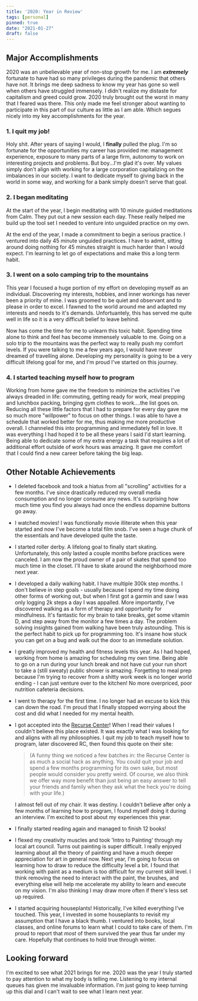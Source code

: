 ```yaml
---
title: '2020: Year in Review'
tags: [personal]
pinned: true
date: "2021-01-27"
draft: false
---
```


## Major Accomplishments

2020 was an unbelievable year of non-stop growth for me. I am ***extremely*** fortunate to have had so many privileges during the pandemic that others have not. It brings me deep sadness to know my year has gone so well when others have struggled immensely. I didn't realize my distaste for capitalism and greed could grow. 2020 truly brought out the worst in many that I feared was there. This only made me feel stronger about wanting to participate in this part of our culture as little as I am able. Which segues nicely into my key accomplishments for the year.

### 1. I quit my job!

  Holy shit. After years of saying I would, I **finally** pulled the plug. I'm so fortunate for the opportunities my career has provided me: management experience, exposure to many parts of a large firm, autonomy to work on interesting projects and problems. But boy...I'm glad it's over. My values simply don't align with working for a large corporation capitalizing on the imbalances in our society. I want to dedicate myself to giving back in the world in some way, and working for a bank simply doesn't serve that goal.

### 2. I began meditating 

  At the start of the year, I begin meditating with 10 minute guided meditations from Calm. They put out a new session each day. These really helped me build up the tool set I needed to venture into unguided practice on my own.
  
  At the end of the year, I made a commitment to begin a serious practice. I ventured into daily 45 minute unguided practices. I have to admit, sitting around doing nothing for 45 minutes straight is much harder than I would expect. I'm learning to let go of expectations and make this a long term habit.

### 3. I went on a solo camping trip to the mountains

  This year I focused a huge portion of my effort on developing myself as an individual. Discovering my interests, hobbies, and inner workings has never been a priority of mine. I was groomed to be quiet and observant and to please in order to excel. I fawned to the world around me and adapted my interests and needs to it's demands. Unfortuantely, this has served me quite well in life so it is a very difficult belief to leave behind.

  Now has come the time for me to unlearn this toxic habit. Spending time alone to think and feel has become immensely valuable to me. Going on a solo trip to the mountains was the perfect way to really push my comfort levels. If you were talking to me a few years ago, I would have never dreamed of travelling alone. Developing my personality is going to be a very difficult lifelong goal for me, and I'm proud I've started on this journey. 

### 4. I started teaching myself how to program
 
  Working from home gave me the freedom to minimize the activities I've always dreaded in life: commuting, getting ready for work, meal prepping and lunchbox packing, bringing gym clothes to work....the list goes on. Reducing all these little factors that I had to prepare for every day gave me so much more "willpower" to focus on other things. I was able to have a schedule that worked better for me, thus making me more productive overall. I channeled this into programming and immediately fell in love. It was everything I had hoped it to be all these years I said I'd start learning. Being able to dedicate some of my extra energy a task that requires a lot of additional effort outside of work hours was amazing. It gave me comfort that I could find a new career before taking the big leap.

## Other Notable Achievements

- I deleted facebook and took a hiatus from all "scrolling" activities for a few months. I've since drastically reduced my overall media consumption and no longer consume any news. It's surprising how much time you find you always had once the endless dopamine buttons go away.
- I watched movies! I was functionally movie illiterate when this year started and now I've become a total film snob. I've seen a huge chunk of the essentials and have developed quite the taste.
- I started roller derby. A lifelong goal to finally start skating. Unfortunately, this only lasted a couple months before practices were canceled. I am now the proud owner of a pair of skates that spend too much time in the closet. I'll have to skate around the neighborhood more next year.
- I developed a daily walking habit. I have multiple 300k step months. I don't believe in step goals - usually because I spend my time doing other forms of working out, but when I first got a garmin and saw I was only logging 2k steps a day I was appalled. More importantly, I've discovered walking as a form of therapy and opportunity for mindfulness. It's fantastic for my brain to take breaks, get some vitamin D, and step away from the monitor a few times a day. The problem solving insights gained from walking have been truly astounding. This is the perfect habit to pick up for programming too. It's insane how stuck you can get on a bug and walk out the door to an immediate solution.
- I greatly improved my health and fitness levels this year. As I had hoped, working from home is amazing for scheduling my own time. Being able to go on a run during your lunch break and not have cut your run short to take a (still sweaty) public shower is amazing. Forgetting to meal prep because I'm trying to recover from a shitty work week is no longer world ending - I can just venture over to the kitchen! No more overpriced, poor nutrition cafeteria decisions.
- I went to therapy for the first time. I no longer had an excuse to kick this can down the road. I'm proud that I finally stopped worrying about the cost and did what I needed for my mental health.
- I got accepted into the [Recurse Center](https://www.recurse.com/)! When I read their values I couldn't believe this place existed. It was exactly what I was looking for and aligns with all my philosophies. I quit my job to teach myself how to program, later discovered RC, then found this quote on their site:

    > (A funny thing we noticed a few batches in: the Recurse Center is as much a social hack as anything. You could quit your job and spend a few months programming for its own sake, but most people would consider you pretty weird. Of course, we also think we offer way more benefit than just being an easy answer to tell your friends and family when they ask what the heck you're doing with your life.)

  I almost fell out of my chair. It was destiny. I couldn't believe after only a few months of learning how to program, I found myself doing it during an interview. I'm excited to post about my experiences this year.
- I finally started reading again and managed to finish 12 books!
- I flexed my creativity muscles and took 'Intro to Painting' through my local art council. Turns out painting is super difficult. I really enjoyed learning about all the theory of painting and have a much deeper appreciation for art in general now. Next year, I'm going to focus on learning how to draw to reduce the difficulty level a bit. I found that working with paint as a medium is too difficult for my current skill level. I think removing the need to interact with the paint, the brushes, and everything else will help me accelerate my ability to learn and execute on my vision. I'm also thinking I may draw more often if there's less set up required.
- I started acquiring houseplants! Historically, I've killed everything I've touched. This year, I invested in some houseplants to revisit my assumption that I have a black thumb. I ventured into books, local classes, and online forums to learn what I could to take care of them. I'm proud to report that *most* of them survived the year thus far under my care. Hopefully that continues to hold true through winter.

## Looking forward

I'm excited to see what 2021 brings for me. 2020 was the year I truly started to pay attention to what my body is telling me. Listening to my internal queues has given me invaluable information. I'm just going to keep turning up this dial and I can't wait to see what I learn next year.
